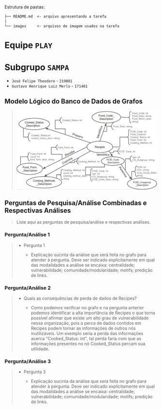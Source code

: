 Estrutura de pastas:

~~~
├── README.md  <- arquivo apresentando a tarefa
│
└── images     <- arquivos de imagem usados na tarefa
~~~

# Equipe `PLAY`

# Subgrupo `SAMPA`
* `José Felipe Theodoro` - `219081`
* `Gustavo Henrique Luiz Merlo` - `171401`

## Modelo Lógico do Banco de Dados de Grafos
> ![Modelo Lógico de Grafos](images/modelo-logico-grafos.png)

## Perguntas de Pesquisa/Análise Combinadas e Respectivas Análises

> Liste aqui as perguntas de pesquisa/análise e respectivas análises.
>
### Pergunta/Análise 1
> * Pergunta 1
>   
>   * Explicação sucinta da análise que será feita no grafo para atender à pergunta. Deve ser indicado explicitamente em qual das modalidades a análise se encaixa: centralidade; vulnerabilidade; comunidade/modularidade; motifs; predição de links.

### Pergunta/Análise 2
> * Quais as consequências de perda de dados de Recipes?
>   
>   * Como podemos verificar no grafo e na pergunta anterior podemos identificar a alta importância de Recipes o que torna possível afirmar que  existe um alto grau de vulnerabilidade nessa organização, pois a perca de dados contidos em Recipes podem tornar as informações de outros nós inutilizáveis. Um exemplo seria a perda das informações acerca "Cooked_Status: int", tal perda faria com que as informações presentes no nó Cooked_Status percam sua utilidade.

### Pergunta/Análise 3
> * Pergunta 3
>   
>   * Explicação sucinta da análise que será feita no grafo para atender à pergunta. Deve ser indicado explicitamente em qual das modalidades a análise se encaixa: centralidade; vulnerabilidade; comunidade/modularidade; motifs; predição de links.
